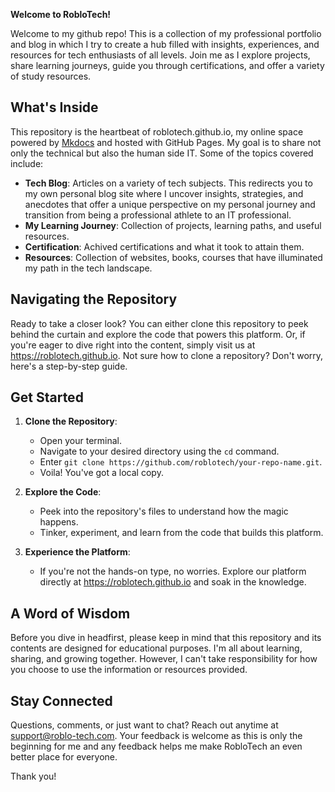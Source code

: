**Welcome to RobloTech!**

Welcome to my github repo! This is a collection of my professional portfolio and blog in which I try to create a hub filled with insights, experiences, and resources for tech enthusiasts of all levels. Join me as I explore projects, share learning journeys, guide you through certifications, and offer a variety of study resources.

## What's Inside

This repository is the heartbeat of roblotech.github.io, my online space powered by [Mkdocs](https://squidfunk.github.io/mkdocs-material/) and hosted with GitHub Pages. My goal is to share not only the technical but also the human side IT. Some of the topics covered include:

- **Tech Blog**: Articles on a variety of tech subjects. This redirects you to my own personal blog site where I uncover insights, strategies, and anecdotes that offer a unique perspective on my personal journey and transition from being a professional athlete to an IT professional.
- **My Learning Journey**: Collection of projects, learning paths, and useful resources.
- **Certification**: Achived certifications and what it took to attain them.
- **Resources**: Collection of websites, books, courses that have illuminated my path in the tech landscape.

## Navigating the Repository
Ready to take a closer look? You can either clone this repository to peek behind the curtain and explore the code that powers this platform. Or, if you're eager to dive right into the content, simply visit us at https://roblotech.github.io. Not sure how to clone a repository? Don't worry, here's a step-by-step guide.

## Get Started

1. **Clone the Repository**:
   - Open your terminal.
   - Navigate to your desired directory using the `cd` command.
   - Enter `git clone https://github.com/roblotech/your-repo-name.git`.
   - Voila! You've got a local copy.

2. **Explore the Code**:
   - Peek into the repository's files to understand how the magic happens.
   - Tinker, experiment, and learn from the code that builds this platform.

3. **Experience the Platform**:
   - If you're not the hands-on type, no worries. Explore our platform directly at https://roblotech.github.io and soak in the knowledge.

## A Word of Wisdom

Before you dive in headfirst, please keep in mind that this repository and its contents are designed for educational purposes. I'm all about learning, sharing, and growing together. However, I can't take responsibility for how you choose to use the information or resources provided.

## Stay Connected

Questions, comments, or just want to chat? Reach out anytime at support@roblo-tech.com. Your feedback is welcome as this is only the beginning for me and any feedback helps me make RobloTech an even better place for everyone. 

Thank you!